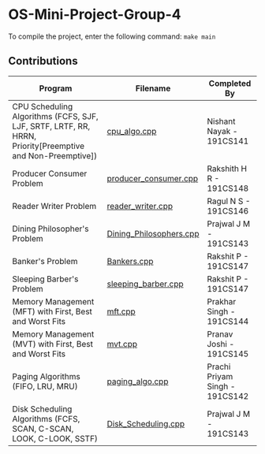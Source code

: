 # OS-Mini-Project-Group-4

To compile the project, enter the following command:
`make main`

## Contributions

| Program | Filename | Completed By |
| ------- | -------- | ------------ |
| CPU Scheduling Algorithms (FCFS, SJF, LJF, SRTF, LRTF, RR, HRRN, Priority[Preemptive and Non-Preemptive]) | [cpu_algo.cpp](/cpu_algo.cpp) | Nishant Nayak - 191CS141 |
| Producer Consumer Problem | [producer_consumer.cpp](/producer_consumer.cpp) | Rakshith H R - 191CS148 |
| Reader Writer Problem | [reader_writer.cpp](/reader_writer.cpp) | Ragul N S - 191CS146 |
| Dining Philosopher's Problem | [Dining_Philosophers.cpp](/Dining_Philosophers.cpp) | Prajwal J M - 191CS143 |
| Banker's Problem | [Bankers.cpp](/Bankers.cpp) | Rakshit P - 191CS147 |
| Sleeping Barber's Problem | [sleeping_barber.cpp](/sleeping_barber.cpp) | Rakshit P - 191CS147 |
| Memory Management (MFT) with First, Best and Worst Fits | [mft.cpp](/mft.cpp) | Prakhar Singh - 191CS144 |
| Memory Management (MVT) with First, Best and Worst Fits | [mvt.cpp](/mvt.cpp) | Pranav Joshi - 191CS145 |
| Paging Algorithms (FIFO, LRU, MRU) | [paging_algo.cpp](/paging_algo.cpp)| Prachi Priyam Singh - 191CS142 |
| Disk Scheduling Algorithms (FCFS, SCAN, C-SCAN, LOOK, C-LOOK, SSTF) | [Disk_Scheduling.cpp](/Disk_Scheduling.cpp) | Prajwal J M - 191CS143 |
